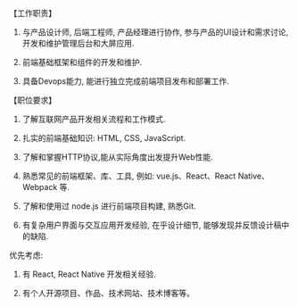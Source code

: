 【工作职责】

1. 与产品设计师, 后端工程师, 产品经理进行协作, 参与产品的UI设计和需求讨论, 开发和维护管理后台和大屏应用.

2. 前端基础框架和组件的开发和维护.

3. 具备Devops能力, 能进行独立完成前端项目发布和部署工作.

【职位要求】

1. 了解互联网产品开发相关流程和工作模式.

2. 扎实的前端基础知识: HTML, CSS, JavaScript.

3. 了解和掌握HTTP协议,能从实际角度出发提升Web性能.

4. 熟悉常见的前端框架、库、工具, 例如: vue.js、React、React Native、Webpack 等.

5. 了解和使用过 node.js 进行前端项目构建, 熟悉Git.

6. 有复杂用户界面与交互应用开发经验, 在乎设计细节, 能够发现并反馈设计稿中的缺陷.

优先考虑:

1. 有 React, React Native 开发相关经验.

2. 有个人开源项目、作品、技术网站、技术博客等。
